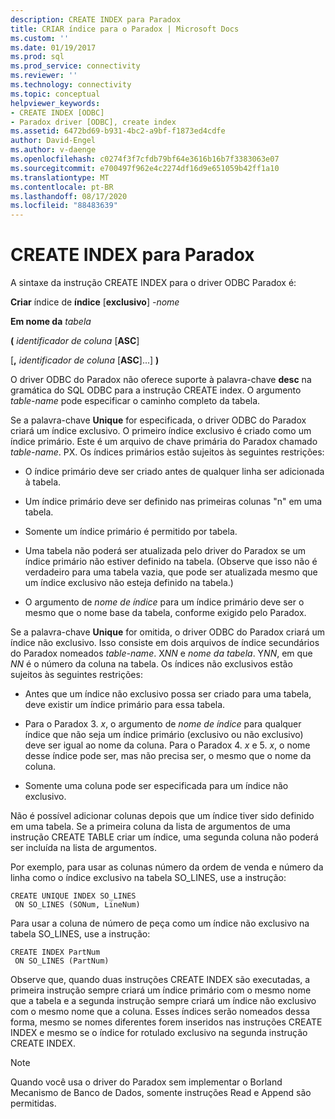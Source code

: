 ```yaml
---
description: CREATE INDEX para Paradox
title: CRIAR índice para o Paradox | Microsoft Docs
ms.custom: ''
ms.date: 01/19/2017
ms.prod: sql
ms.prod_service: connectivity
ms.reviewer: ''
ms.technology: connectivity
ms.topic: conceptual
helpviewer_keywords:
- CREATE INDEX [ODBC]
- Paradox driver [ODBC], create index
ms.assetid: 6472bd69-b931-4bc2-a9bf-f1873ed4cdfe
author: David-Engel
ms.author: v-daenge
ms.openlocfilehash: c0274f3f7cfdb79bf64e3616b16b7f3383063e07
ms.sourcegitcommit: e700497f962e4c2274df16d9e651059b42ff1a10
ms.translationtype: MT
ms.contentlocale: pt-BR
ms.lasthandoff: 08/17/2020
ms.locfileid: "88483639"
---
```

# <a name="create-index-for-paradox"></a>CREATE INDEX para Paradox
A sintaxe da instrução CREATE INDEX para o driver ODBC Paradox é:  
  
 **Criar** índice de **índice** [**exclusivo**] *-nome*  
  
 **Em nome da** *tabela*  
  
 **(** *identificador de coluna* [**ASC**]  
  
 [**,** *identificador de coluna* [**ASC**]...] **)**  
  
 O driver ODBC do Paradox não oferece suporte à palavra-chave **desc** na gramática do SQL ODBC para a instrução CREATE index. O argumento *table-name* pode especificar o caminho completo da tabela.  
  
 Se a palavra-chave **Unique** for especificada, o driver ODBC do Paradox criará um índice exclusivo. O primeiro índice exclusivo é criado como um índice primário. Este é um arquivo de chave primária do Paradox chamado *table-name*. PX. Os índices primários estão sujeitos às seguintes restrições:  
  
-   O índice primário deve ser criado antes de qualquer linha ser adicionada à tabela.  
  
-   Um índice primário deve ser definido nas primeiras colunas "n" em uma tabela.  
  
-   Somente um índice primário é permitido por tabela.  
  
-   Uma tabela não poderá ser atualizada pelo driver do Paradox se um índice primário não estiver definido na tabela. (Observe que isso não é verdadeiro para uma tabela vazia, que pode ser atualizada mesmo que um índice exclusivo não esteja definido na tabela.)  
  
-   O argumento de *nome de índice* para um índice primário deve ser o mesmo que o nome base da tabela, conforme exigido pelo Paradox.  
  
 Se a palavra-chave **Unique** for omitida, o driver ODBC do Paradox criará um índice não exclusivo. Isso consiste em dois arquivos de índice secundários do Paradox nomeados *table-name*. X*NN* e *nome da tabela*. Y*NN*, em que *NN* é o número da coluna na tabela. Os índices não exclusivos estão sujeitos às seguintes restrições:  
  
-   Antes que um índice não exclusivo possa ser criado para uma tabela, deve existir um índice primário para essa tabela.  
  
-   Para o Paradox 3. *x*, o argumento de *nome de índice* para qualquer índice que não seja um índice primário (exclusivo ou não exclusivo) deve ser igual ao nome da coluna. Para o Paradox 4. *x* e 5. *x*, o nome desse índice pode ser, mas não precisa ser, o mesmo que o nome da coluna.  
  
-   Somente uma coluna pode ser especificada para um índice não exclusivo.  
  
 Não é possível adicionar colunas depois que um índice tiver sido definido em uma tabela. Se a primeira coluna da lista de argumentos de uma instrução CREATE TABLE criar um índice, uma segunda coluna não poderá ser incluída na lista de argumentos.  
  
 Por exemplo, para usar as colunas número da ordem de venda e número da linha como o índice exclusivo na tabela SO_LINES, use a instrução:  
  
```  
CREATE UNIQUE INDEX SO_LINES  
 ON SO_LINES (SONum, LineNum)  
```  
  
 Para usar a coluna de número de peça como um índice não exclusivo na tabela SO_LINES, use a instrução:  
  
```  
CREATE INDEX PartNum  
 ON SO_LINES (PartNum)  
```  
  
 Observe que, quando duas instruções CREATE INDEX são executadas, a primeira instrução sempre criará um índice primário com o mesmo nome que a tabela e a segunda instrução sempre criará um índice não exclusivo com o mesmo nome que a coluna. Esses índices serão nomeados dessa forma, mesmo se nomes diferentes forem inseridos nas instruções CREATE INDEX e mesmo se o índice for rotulado exclusivo na segunda instrução CREATE INDEX.  
  
> [!NOTE]  
>  Quando você usa o driver do Paradox sem implementar o Borland Mecanismo de Banco de Dados, somente instruções Read e Append são permitidas.
